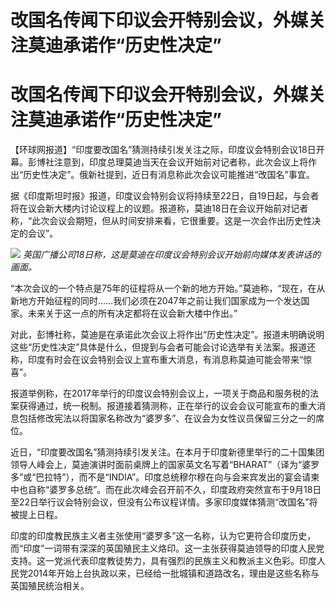 # 改国名传闻下印议会开特别会议，外媒关注莫迪承诺作“历史性决定”

# 改国名传闻下印议会开特别会议，外媒关注莫迪承诺作“历史性决定”

【环球网报道】“印度要改国名”猜测持续引发关注之际，印度议会特别会议18日开幕。彭博社注意到，印度总理莫迪当天在会议开始前对记者称，此次会议上将作出“历史性决定”。俄新社提到，近日有消息称此次会议可能推进“改国名”事宜。

据《印度斯坦时报》报道，印度议会特别会议将持续至22日，自19日起，与会者将在议会新大楼内讨论议程上的议题。报道称，莫迪18日在会议开始前对记者称，“此次会议会期短，但从时间安排来看，它很重要。这是一次会作出历史性决定的会议”。

![](https://inews.gtimg.com/om_bt/O11Agek6YQsl1yDKMcNy3ncmuFGT1GOSfxksOdv3O4xcgAA/1000)
_英国广播公司18日称，这是莫迪在印度议会特别会议开始前向媒体发表讲话的画面。_

“本次会议的一个特点是75年的征程将从一个新的地方开始。”莫迪称，“现在，在从新地方开始征程的同时……我们必须在2047年之前让我们国家成为一个发达国家。未来关于这一点的所有决定都将在议会新大楼中作出。”

对此，彭博社称，莫迪是在承诺此次会议上将作出“历史性决定”。报道未明确说明这些“历史性决定”具体是什么，但提到与会者可能会讨论选举有关法案。报道还称，印度有时会在议会特别会议上宣布重大消息，有消息称莫迪可能会带来“惊喜”。

报道举例称，在2017年举行的印度议会特别会议上，一项关于商品和服务税的法案获得通过，统一税制。报道接着猜测称，正在举行的议会会议可能宣布的重大消息包括修改宪法以将国家名称改为“婆罗多”、在议会为女性议员保留三分之一的席位。

近日，“印度要改国名”猜测持续引发关注。在本月于印度新德里举行的二十国集团领导人峰会上，莫迪演讲时面前桌牌上的国家英文名写着“BHARAT”（译为“婆罗多”或“巴拉特”），而不是“INDIA”。印度总统穆尔穆在向与会来宾发出的宴会请柬中也自称“婆罗多总统”。而在此次峰会召开前不久，印度政府突然宣布于9月18日至22日举行议会特别会议，但没有公布议程详情。多家印度媒体猜测“改国名”将被提上日程。

印度的印度教民族主义者主张使用“婆罗多”这一名称，认为它更符合印度历史，而“印度”一词带有深深的英国殖民主义烙印。这一主张获得莫迪领导的印度人民党支持。这一党派代表印度教徒势力，具有强烈的民族主义和教派主义色彩。印度人民党2014年开始上台执政以来，已经给一批城镇和道路改名，理由是这些名称与英国殖民统治相关。

